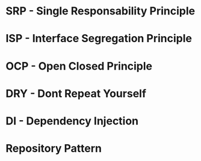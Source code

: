 # SRP - Single Responsability Principle

# ISP - Interface Segregation Principle

# OCP - Open Closed Principle

# DRY - Dont Repeat Yourself

# DI - Dependency Injection

# Repository Pattern
